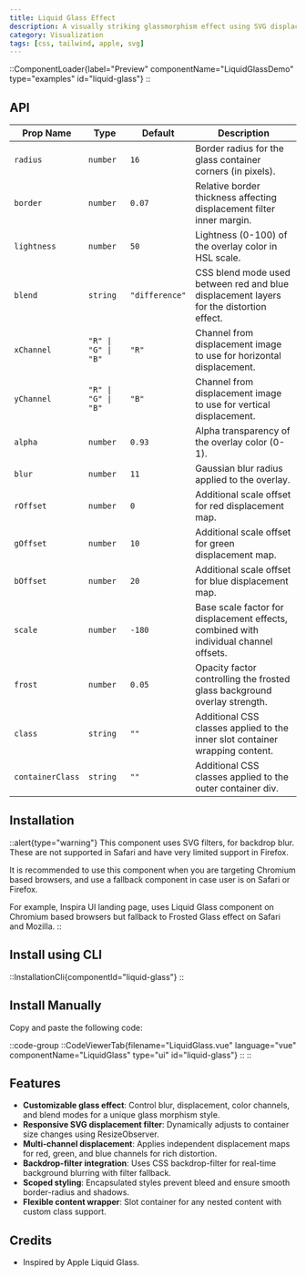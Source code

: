 ```yaml
---
title: Liquid Glass Effect
description: A visually striking glassmorphism effect using SVG displacement filters similar to Apple Liquid Glass.
category: Visualization
tags: [css, tailwind, apple, svg]
---
```


::ComponentLoader{label="Preview" componentName="LiquidGlassDemo" type="examples" id="liquid-glass"}
::

## API

| Prop Name        | Type                | Default        | Description                                                                             |
| ---------------- | ------------------- | -------------- | --------------------------------------------------------------------------------------- |
| `radius`         | `number`            | `16`           | Border radius for the glass container corners (in pixels).                              |
| `border`         | `number`            | `0.07`         | Relative border thickness affecting displacement filter inner margin.                   |
| `lightness`      | `number`            | `50`           | Lightness (0-100) of the overlay color in HSL scale.                                    |
| `blend`          | `string`            | `"difference"` | CSS blend mode used between red and blue displacement layers for the distortion effect. |
| `xChannel`       | `"R" \| "G" \| "B"` | `"R"`          | Channel from displacement image to use for horizontal displacement.                     |
| `yChannel`       | `"R" \| "G" \| "B"` | `"B"`          | Channel from displacement image to use for vertical displacement.                       |
| `alpha`          | `number`            | `0.93`         | Alpha transparency of the overlay color (0-1).                                          |
| `blur`           | `number`            | `11`           | Gaussian blur radius applied to the overlay.                                            |
| `rOffset`        | `number`            | `0`            | Additional scale offset for red displacement map.                                       |
| `gOffset`        | `number`            | `10`           | Additional scale offset for green displacement map.                                     |
| `bOffset`        | `number`            | `20`           | Additional scale offset for blue displacement map.                                      |
| `scale`          | `number`            | `-180`         | Base scale factor for displacement effects, combined with individual channel offsets.   |
| `frost`          | `number`            | `0.05`         | Opacity factor controlling the frosted glass background overlay strength.               |
| `class`          | `string`            | `""`           | Additional CSS classes applied to the inner slot container wrapping content.            |
| `containerClass` | `string`            | `""`           | Additional CSS classes applied to the outer container div.                              |

## Installation

::alert{type="warning"}
This component uses SVG filters, for backdrop blur. These are not supported in Safari and have very limited support in Firefox.

It is recommended to use this component when you are targeting Chromium based browsers, and use a fallback component in case user is on Safari or Firefox.

For example, Inspira UI landing page, uses Liquid Glass component on Chromium based browsers but fallback to Frosted Glass effect on Safari and Mozilla.
::

## Install using CLI

::InstallationCli{componentId="liquid-glass"}
::

## Install Manually

Copy and paste the following code:

::code-group
::CodeViewerTab{filename="LiquidGlass.vue" language="vue" componentName="LiquidGlass" type="ui" id="liquid-glass"}
::
::

## Features

- **Customizable glass effect**: Control blur, displacement, color channels, and blend modes for a unique glass morphism style.
- **Responsive SVG displacement filter**: Dynamically adjusts to container size changes using ResizeObserver.
- **Multi-channel displacement**: Applies independent displacement maps for red, green, and blue channels for rich distortion.
- **Backdrop-filter integration**: Uses CSS backdrop-filter for real-time background blurring with filter fallback.
- **Scoped styling**: Encapsulated styles prevent bleed and ensure smooth border-radius and shadows.
- **Flexible content wrapper**: Slot container for any nested content with custom class support.

## Credits

- Inspired by Apple Liquid Glass.
